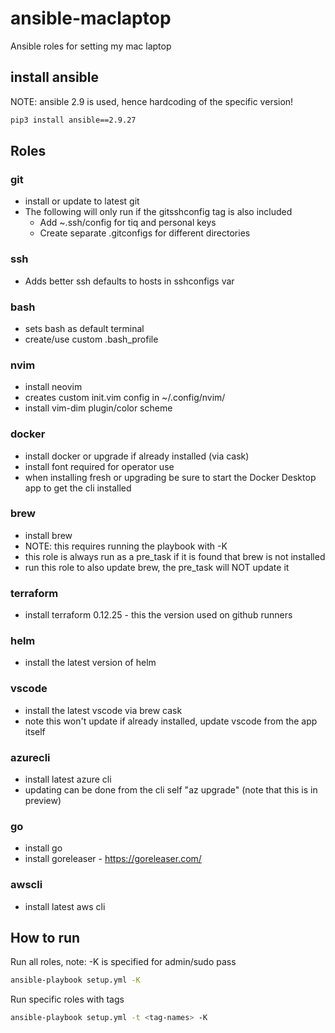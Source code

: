 # ansible-maclaptop

Ansible roles for setting my mac laptop

## install ansible

NOTE: ansible 2.9 is used, hence hardcoding of the specific version!

```bash
pip3 install ansible==2.9.27
```

## Roles

### git

 * install or update to latest git
 * The following will only run if the gitsshconfig tag is also included
   * Add ~.ssh/config for tiq and personal keys
   * Create separate .gitconfigs for different directories

### ssh

 * Adds better ssh defaults to hosts in sshconfigs var 

### bash

 * sets bash as default terminal
 * create/use custom .bash_profile

### nvim

 * install neovim
 * creates custom init.vim config in ~/.config/nvim/
 * install vim-dim plugin/color scheme

### docker
 * install docker or upgrade if already installed  (via cask)
 * install font required for operator use
 * when installing fresh or upgrading be sure to start the Docker Desktop app to get the cli installed

### brew
 * install brew
 * NOTE: this requires running the playbook with -K
 * this role is always run as a pre_task if it is found that brew is not installed
 * run this role to also update brew, the pre_task will NOT update it

### terraform
 * install terraform 0.12.25 - this the version used on github runners

### helm
 * install the latest version of helm

### vscode
 * install the latest vscode via brew cask
 * note this won't update if already installed, update vscode from the app itself

### azurecli
 * install latest azure cli
 * updating can be done from the cli self "az upgrade" (note that this is in preview)

### go
 * install go
 * install goreleaser - <https://goreleaser.com/>

### awscli
 * install latest aws cli


## How to run

Run all roles, note: -K is specified for admin/sudo pass
```bash
ansible-playbook setup.yml -K
```

Run specific roles with tags
```bash
ansible-playbook setup.yml -t <tag-names> -K
```
